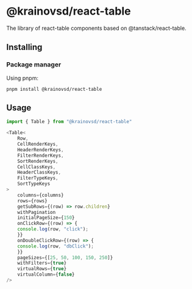 # @krainovsd/react-table

The library of react-table components based on @tanstack/react-table.

## Installing

### Package manager

Using pnpm:
```
pnpm install @krainovsd/react-table
```

## Usage

```js
import { Table } from "@krainovsd/react-table"

<Table<
    Row,
    CellRenderKeys,
    HeaderRenderKeys,
    FilterRenderKeys,
    SortRenderKeys,
    CellClassKeys,
    HeaderClassKeys,
    FilterTypeKeys,
    SortTypeKeys
>
    columns={columns}
    rows={rows}
    getSubRows={(row) => row.children}
    withPagination
    initialPageSize={150}
    onClickRow={(row) => {
    console.log(row, "click");
    }}
    onDoubleClickRow={(row) => {
    console.log(row, "dbClick");
    }}
    pageSizes={[25, 50, 100, 150, 250]}
    withFilters={true}
    virtualRows={true}
    virtualColumn={false}
/>
```
